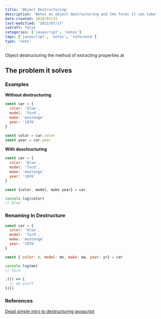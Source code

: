 ```yaml
---
title: 'Object Destructuring'
description: 'Notes on object destructuring and the forms it can take'
date-created: 2018/03/15
last-modified: '2022/07/17'
isdraft: false
categories: ['javascript', 'notes']
tags: ['javascript', 'notes', 'reference']
type: 'note'
---
```


Object destructuring the method of extracting properties at

## The problem it solves

### Examples

**Without destructuring**

```javascript
const car = {
  color: 'blue',
  model: 'ford',
  make: 'mustange'
  year: '1976'
}

const color = car.color
const year = car.year
```

**With desctructuring**

```javascript
const car = {
  color: 'blue',
  model: 'ford',
  make: 'mustange'
  year: '1976'
}

const {color, model, make year} = car

console.log(color)
// blue
```

### Renaming In Destructure

```javascript
const car = {
  color: 'blue',
  model: 'ford',
  make: 'mustange'
  year: '1976'
}

const { color: c, model: mo, make: ma, year: yr} = car

console.log(mo)
// ford
```

```javascript
;(() => {
  // do stuff
})()
```

### References

[Dead simple intro to destructuring javascript](https://wesbos.com/destructuring-objects)
